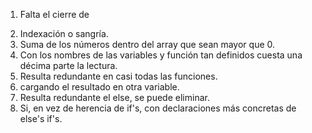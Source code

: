 1. Falta el cierre de <p> 
2. Indexación o sangría.
3. Suma de los números dentro del array que sean mayor que 0.
4. Con los nombres de las variables y función tan definidos cuesta una décima parte la lectura.
5. Resulta redundante en casi todas las funciones.
6. cargando el resultado en otra variable.
7. Resulta redundante el else, se puede eliminar.
8. Si, en vez de herencia de if's, con declaraciones más concretas de else's if's.